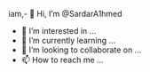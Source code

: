 iam,- 👋 Hi, I’m @SardarA1hmed
- 👀 I’m interested in ...
- 🌱 I’m currently learning ...
- 💞️ I’m looking to collaborate on ...
- 📫 How to reach me ...

<!---
SardarA1hmed/SardarA1hmed is a ✨ special ✨ repository because its `README.md` (this file) appears on your GitHub profile.
You can click the Preview link to take a look at your changes.
--->
